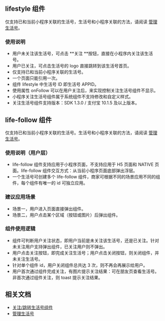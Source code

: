 
## lifestyle 组件
仅支持已和当前小程序关联的生活号，生活号和小程序关联的方法，请阅读 [管理生活号](https://opendocs.alipay.com/b/03al92)。

### 使用说明

- 用户未关注该生活号，可点击 **关注 **按钮，直接在小程序内关注该生活号。
- 用户已关注，可点击生活号的 logo 直接跳转到该生活号首页。
- 仅支持已和当前小程序关联的生活号。
- 一个页面只能引用一次。
- 组件 lifestyle 中生活号 ID 即生活号 APPID。
- 使用属性 onFollow 可以在用户关注后，来实现控制关注生活号组件不显示。
- 小程序关注生活号组件属于系统组件不支持修改和自定义样式。
- 关注生活号组件支持版本：SDK 1.3.0 / 支付宝 10.1.5 及以上版本。 

## life-follow 组件
仅支持已和当前小程序关联的生活号。生活号和小程序关联的方法，请阅读 [管理生活号](https://opendocs.alipay.com/b/03al92)。

### 使用说明（用户层）

- life-follow 组件支持应用于小程序页面，不支持应用于 H5 页面和 NATIVE 页面。life-follow 组件交互方式：从当前小程序页面底部弹出浮层。
- 一个生活号可创建多个 life-follow 组件，商家可根据不同的场景应用不同的组件，每个组件有唯一的 id 可独立应用。

### 建议应用场景

- 场景一，用户进入页面直接弹出组件。
- 场景二，用户点击某个区域（按钮或图片）后弹出组件。

### 组件使用逻辑

- 组件可判断用户关注状态，即用户当前是未关注该生活号，还是已关注。针对未关注用户支持弹出组件，已关注用户则不弹出。
- 用户点击关注按钮，即完成关注生活号；用户点击关闭按钮，则关闭组件，并未关注生活号。
- 针对单个组件 id，用户关闭组件总共达 3 次，则不再会再展示给用户。
- 用户首次通过组件完成关注，有图片提示关注结果：可在朋友页查看生活号。非首次通过组件关注，则 toast 提示关注结果。 

## 相关文档

- [关注/跳转生活号组件](https://opendocs.alipay.com/mini/introduce/bntnry)
- [管理生活号](https://opendocs.alipay.com/b/03al92)

 <br /> 
